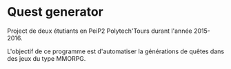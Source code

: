 # Quest generator
Project de deux étutiants en PeiP2 Polytech'Tours durant l'année 2015-2016.

L'objectif de ce programme est d'automatiser la générations de quêtes dans des jeux du type MMORPG.
